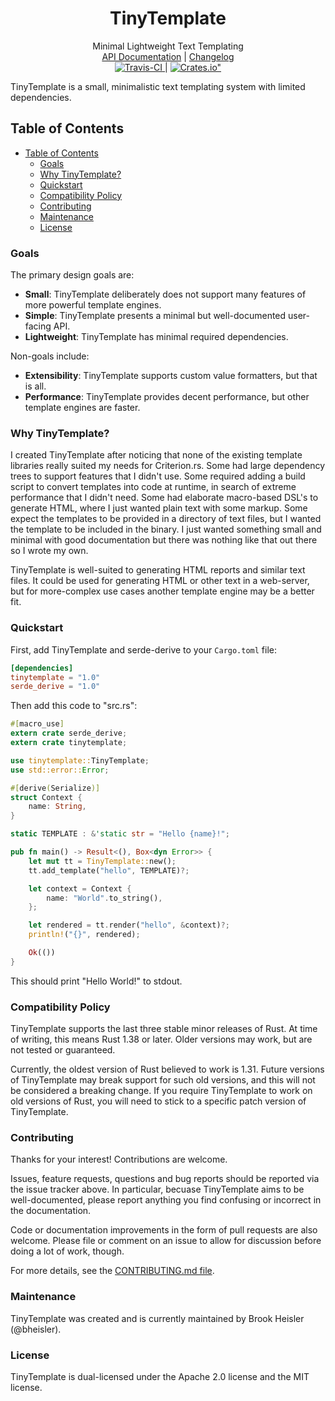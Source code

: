 <h1 align="center">TinyTemplate</h1>

<div align="center">Minimal Lightweight Text Templating</div>

<div align="center">
    <a href="https://docs.rs/tinytemplate/">API Documentation</a>
    |
    <a href="https://github.com/bheisler/TinyTemplate/blob/master/CHANGELOG.md">Changelog</a>
</div>

<div align="center">
	<a href="https://travis-ci.org/bheisler/TinyTemplate">
        <img src="https://travis-ci.org/bheisler/TinyTemplate.svg?branch=master" alt="Travis-CI">
    </a>
    |
    <a href="https://crates.io/crates/tinytemplate">
        <img src="https://img.shields.io/crates/v/tinytemplate.svg" alt=Crates.io">
    </a>
</div>

TinyTemplate is a small, minimalistic text templating system with limited dependencies.

## Table of Contents
- [Table of Contents](#table-of-contents)
  - [Goals](#goals)
  - [Why TinyTemplate?](#why-tinytemplate)
  - [Quickstart](#quickstart)
  - [Compatibility Policy](#compatibility-policy)
  - [Contributing](#contributing)
  - [Maintenance](#maintenance)
  - [License](#license)

### Goals

 The primary design goals are:

 - __Small__: TinyTemplate deliberately does not support many features of more powerful template engines.
 - __Simple__: TinyTemplate presents a minimal but well-documented user-facing API.
 - __Lightweight__: TinyTemplate has minimal required dependencies.

Non-goals include:

- __Extensibility__: TinyTemplate supports custom value formatters, but that is all.
- __Performance__: TinyTemplate provides decent performance, but other template engines are faster.

### Why TinyTemplate?

I created TinyTemplate after noticing that none of the existing template libraries really suited my
needs for Criterion.rs. Some had large dependency trees to support features that I didn't use. Some
required adding a build script to convert templates into code at runtime, in search of extreme
performance that I didn't need. Some had elaborate macro-based DSL's to generate HTML, where I just
wanted plain text with some markup. Some expect the templates to be provided in a directory of text
files, but I wanted the template to be included in the binary. I just wanted something small and 
minimal with good documentation but there was nothing like that out there so I wrote my own.

TinyTemplate is well-suited to generating HTML reports and similar text files. It could be used for
generating HTML or other text in a web-server, but for more-complex use cases another template
engine may be a better fit.

### Quickstart

First, add TinyTemplate and serde-derive to your `Cargo.toml` file:

```toml
[dependencies]
tinytemplate = "1.0"
serde_derive = "1.0"
```

Then add this code to "src.rs":

```rust
#[macro_use]
extern crate serde_derive;
extern crate tinytemplate;

use tinytemplate::TinyTemplate;
use std::error::Error;

#[derive(Serialize)]
struct Context {
    name: String,
}

static TEMPLATE : &'static str = "Hello {name}!";

pub fn main() -> Result<(), Box<dyn Error>> {
    let mut tt = TinyTemplate::new();
    tt.add_template("hello", TEMPLATE)?;

    let context = Context {
        name: "World".to_string(),
    };

    let rendered = tt.render("hello", &context)?;
    println!("{}", rendered);

    Ok(())
}
```

This should print "Hello World!" to stdout.

### Compatibility Policy

TinyTemplate supports the last three stable minor releases of Rust. At time of writing, this means
Rust 1.38 or later. Older versions may work, but are not tested or guaranteed.

Currently, the oldest version of Rust believed to work is 1.31. Future versions of TinyTemplate may
break support for such old versions, and this will not be considered a breaking change. If you
require TinyTemplate to work on old versions of Rust, you will need to stick to a
specific patch version of TinyTemplate.

### Contributing

Thanks for your interest! Contributions are welcome.

Issues, feature requests, questions and bug reports should be reported via the issue tracker above.
In particular, becuase TinyTemplate aims to be well-documented, please report anything you find
confusing or incorrect in the documentation.

Code or documentation improvements in the form of pull requests are also welcome. Please file or
comment on an issue to allow for discussion before doing a lot of work, though.

For more details, see the [CONTRIBUTING.md file](https://github.com/bheisler/TinyTemplate/blob/master/CONTRIBUTING.md).

### Maintenance

TinyTemplate was created and is currently maintained by Brook Heisler (@bheisler).

### License

TinyTemplate is dual-licensed under the Apache 2.0 license and the MIT license.
